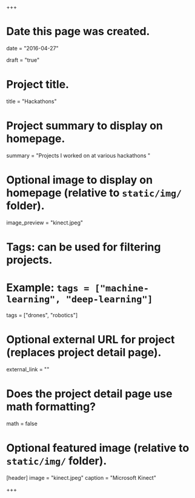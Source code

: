 +++
# Date this page was created.
date = "2016-04-27"

draft = "true"

# Project title.
title = "Hackathons"

# Project summary to display on homepage.
summary = "Projects I worked on at various hackathons "

# Optional image to display on homepage (relative to `static/img/` folder).
image_preview = "kinect.jpeg"

# Tags: can be used for filtering projects.
# Example: `tags = ["machine-learning", "deep-learning"]`
tags = ["drones", "robotics"]

# Optional external URL for project (replaces project detail page).
external_link = ""

# Does the project detail page use math formatting?
math = false

# Optional featured image (relative to `static/img/` folder).
[header]
image = "kinect.jpeg"
caption = "Microsoft Kinect"

+++
